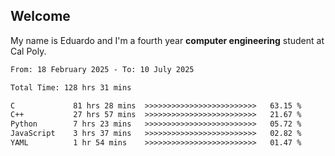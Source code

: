 ## Welcome

 My name is Eduardo and I'm a fourth year **computer engineering** student at Cal Poly.

<!--START_SECTION:waka-->

```txt
From: 18 February 2025 - To: 10 July 2025

Total Time: 128 hrs 31 mins

C             81 hrs 28 mins  >>>>>>>>>>>>>>>>>>>>>>>>>   63.15 %
C++           27 hrs 57 mins  >>>>>>>>>>>>>>>>>>>>>>>>>   21.67 %
Python        7 hrs 23 mins   >>>>>>>>>>>>>>>>>>>>>>>>>   05.72 %
JavaScript    3 hrs 37 mins   >>>>>>>>>>>>>>>>>>>>>>>>>   02.82 %
YAML          1 hr 54 mins    >>>>>>>>>>>>>>>>>>>>>>>>>   01.47 %
```

<!--END_SECTION:waka-->

<!--
**lalog12/lalog12** is a ✨ _special_ ✨ repository because its `README.md` (this file) appears on your GitHub profile.

Here are some ideas to get you started:

- 🔭 I’m currently working on ...
- 🌱 I’m currently learning ...
- 👯 I’m looking to collaborate on ...
- 🤔 I’m looking for help with ...
- 💬 Ask me about ...
- 📫 How to reach me: ...
- 😄 Pronouns: ...
- ⚡ Fun fact: ...
-->
